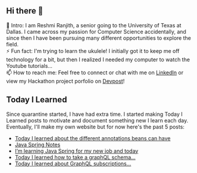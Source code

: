 ## Hi there 👋

🔭  Intro: I am Reshmi Ranjith, a senior going to the University of Texas at Dallas. I came across my passion for Computer Science accidentally, and since then I have been pursuing many different opportunities to explore the field.
<br/> ⚡ Fun fact: I'm trying to learn the ukulele! I initially got it to keep me off technology for a bit, but then I realized I needed my computer to watch the Youtube tutorials...
<br/>📫  How to reach me: Feel free to connect or chat with me on [LinkedIn](https://www.linkedin.com/in/reshmi-ranjith/) or view my Hackathon project porfolio on [Devpost](https://devpost.com/ReshmiCode)!

## Today I Learned

Since quarantine started, I have had extra time. I started making Today I Learned posts to motivate and document something new I learn each day. Eventually, I'll make my own website but for now here's the past 5 posts:

<!-- BLOG-POST-LIST:START -->
- [Today I learned about the different annotations beans can have](https://simplyprogramming.tumblr.com/post/661958123846844416)
- [Java Spring Notes](https://simplyprogramming.tumblr.com/post/661320800766427136)
- [I’m learning Java Spring for my new job and today](https://simplyprogramming.tumblr.com/post/661317186515877888)
- [Today I learned how to take a graphQL schema...](https://simplyprogramming.tumblr.com/post/658071426625142784)
- [Today I learned about GraphQL subscriptions...](https://simplyprogramming.tumblr.com/post/657883907599024128)
<!-- BLOG-POST-LIST:END -->
